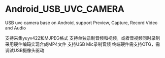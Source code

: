 # Android_USB_UVC_CAMERA
USB uvc camera base on Android, support Preview, Capture, Record Video and Audio

支持采集yuyv422和MJPEG格式
支持单独录制音频和视频，或者音视频同时录制
采用硬件编码实现合成MP4文件
支持USB Mic录制音频
终端硬件需支持OTG，需调试USB摄像头驱动
